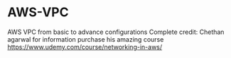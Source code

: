 # AWS-VPC
AWS VPC from basic to advance configurations
Complete credit: Chethan agarwal 
for information purchase his amazing course https://www.udemy.com/course/networking-in-aws/
